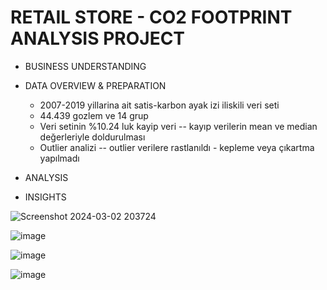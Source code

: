 # RETAIL STORE - CO2 FOOTPRINT ANALYSIS PROJECT

- BUSINESS UNDERSTANDING
- DATA OVERVIEW & PREPARATION

     * 2007-2019 yillarina ait satis-karbon ayak izi iliskili veri seti 
     * 44.439 gozlem ve 14 grup
     * Veri setinin %10.24 luk kayip veri -- kayıp verilerin mean ve median değerleriyle doldurulması
     * Outlier analizi -- outlier verilere rastlanıldı - kepleme veya çıkartma yapılmadı




  
- ANALYSIS
- INSIGHTS

![Screenshot 2024-03-02 203724](https://github.com/BedirK/PowerBI-Projects/assets/103532330/31002f7e-3765-45a5-a90f-02836945edd1)

![image](https://github.com/BedirK/PowerBI-Projects/assets/103532330/fc8ffe34-2247-4af1-9b49-f07bddc4a196)

![image](https://github.com/BedirK/PowerBI-Projects/assets/103532330/c76fee90-d040-4ce9-b986-4e20ffd139a0)

![image](https://github.com/BedirK/PowerBI-Projects/assets/103532330/e2384fc0-c70d-4df0-9526-5852b55ea90a)


